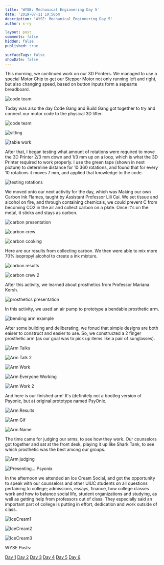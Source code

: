 ```yaml
---
title: 'WYSE: Mechanical Enginnering Day 5'
date: '2019-07-11 10:58pm'
description: 'WYSE: Mechanical Enginnering Day 5'
author: x-ry

layout: post
comments: false
hidden: false
published: true

surfaceTags: false
showDate: false
---
```


This morning, we continued work on our 3D Printers. We managed to use a special Motor Chip to get our Stepper Motor not only running left and right, but also changing speed, based on button inputs form a sepearte breadboard. 

![code team](https://x-ry.github.io/assets/images/WYSE/7.11/create.gif)

Today was also the day Code Gang and Build Gang got together to try and connect our motor code to the physical 3D lifter.

![code team](https://x-ry.github.io/assets/images/WYSE/7.11/apply.gif)

![sitting](https://x-ry.github.io/assets/images/WYSE/7.11/sitting.JPG)

![table work](https://x-ry.github.io/assets/images/WYSE/7.11/tableWork.JPG)

After that, I began testing what amount of rotations were required to move the 3D Printer 2/3 mm down and 1/3 mm up on a loop, which is what the 3D Printer required to work properly. I use the green tape (shown in next picture) to determine distance for 10 360 rotations, and found that for every 10 rotations it moves 7 mm, and applied that knowledge to the code.

![testing rotations](https://x-ry.github.io/assets/images/WYSE/7.11/TestingRotations.png)

We moved onto our next activity for the day, which was Making our own Carbon Ink Flames, taught by Assistant Professor Lili Cai. We set tissue and alcohol on fire, and through containing chemicals, we could prevent C from becoming CO2 in the air and collect carbon on a plate. Once it's on the metal, it sticks and stays as carbon.

![carbon presentation](https://x-ry.github.io/assets/images/WYSE/7.11/CarbonStart.jpg)

![carbon crew](https://x-ry.github.io/assets/images/WYSE/7.11/CarbonCrew.JPG)

![carbon cooking](https://x-ry.github.io/assets/images/WYSE/7.11/CarbonCooking.gif)

Here are our results from collecting carbon. We then were able to mix more 70% isopropyl alcohol to create a ink mixture.

![carbon results](https://x-ry.github.io/assets/images/WYSE/7.11/CarbonResult.jpg)

![carbon crew 2](https://x-ry.github.io/assets/images/WYSE/7.11/CarbonPic.JPG)

After this activity, we learned about prosthetics from Professor Mariana Kersh. 

![prosthetics presentation](https://x-ry.github.io/assets/images/WYSE/7.11/ArmTeach.JPG)

In this activity, we used an air pump to prototype a bendable prosthetic arm.

![bending arm example](https://x-ry.github.io/assets/images/WYSE/7.11/armxample.gif)

After some building and deliberating, we fonud that simple designs are both eaiser to construct and easier to use. So, we constructed a 2 finger prosthetic arm (as our goal was to pick up items like a pair of sunglasses).

![Arm Talks](https://x-ry.github.io/assets/images/WYSE/7.11/ArmTalk.JPG)

![Arm Talk 2](https://x-ry.github.io/assets/images/WYSE/7.11/ArmTalk2.JPG)

![Arm Work](https://x-ry.github.io/assets/images/WYSE/7.11/ArmWork.JPG)

![Arm Everyone Working](https://x-ry.github.io/assets/images/WYSE/7.11/ArmAllWork.JPG)

![Arm Work 2](https://x-ry.github.io/assets/images/WYSE/7.11/ArmWork2.png)

And here is our finished arm! It's (definitely not a bootleg version of Psyonic, but a) original prototype named PsyOnIx.

![Arm Results](https://x-ry.github.io/assets/images/WYSE/7.11/ArmResult.jpg)

![Arm Gif](https://x-ry.github.io/assets/images/WYSE/7.11/armo.gif)

![Arm Name](https://x-ry.github.io/assets/images/WYSE/7.11/ArmLogo.JPG)

The time came for judging our arms, to see how they work. Our counselors got together and sat at the front desk, playing it up like Shark Tank, to see which prosthetic was the best among our groups.

![Arm judging](https://x-ry.github.io/assets/images/WYSE/7.11/IMG_7569.JPG)

![Presenting... Psyonix](https://x-ry.github.io/assets/images/WYSE/7.11/ArmPresent.JPG)

In the afternoon we attended an Ice Cream Social, and got the opportunity to speak with our counselors and other UIUC students on all questions pertaining to college; admissions, essays, finance, how college classes work and how to balance social life, student organizations and studying, as well as getting help from professors out of class. They especially said an important part of college is putting in effort, dedication and work outside of class.

![IceCream1](https://x-ry.github.io/assets/images/WYSE/7.11/Ice1.jpg)

![IceCream2](https://x-ry.github.io/assets/images/WYSE/7.11/Ice2.jpg)

![IceCream3](https://x-ry.github.io/assets/images/WYSE/7.11/Ice3.jpg)



WYSE Posts:

[Day 1](https://x-ry.github.io/WYSE1/) [Day 2](https://x-ry.github.io/WYSE2/) [Day 3](https://x-ry.github.io/WYSE3/) [Day 4](https://x-ry.github.io/WYSE4/) [Day 5](https://x-ry.github.io/WYSE5/) [Day 6](https://x-ry.github.io/WYSE6/)